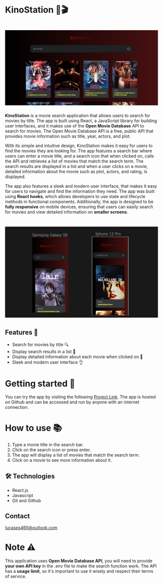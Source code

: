 # **KinoStation 🍿🎬**
# ![](src/banner.png)
**KinoStation** is a movie search application that allows users to search for movies by title. The app is built using React, a JavaScript library for building user interfaces, and it makes use of the **Open Movie Database** API to search for movies. The Open Movie Database API is a free, public API that provides movie information such as title, year, actors, and plot.

With its simple and intuitive design, KinoStation makes it easy for users to find the movies they are looking for. The app features a search bar where users can enter a movie title, and a search icon that when clicked on, calls the API and retrieves a list of movies that match the search term. The search results are displayed in a list and when a user clicks on a movie, detailed information about the movie such as plot, actors, and rating, is displayed.

The app also features a sleek and modern user interface, that makes it easy for users to navigate and find the information they need. The app was built using **React hooks**, which allows developers to use state and lifecycle methods in functional components. Additionally, the app is designed to be **fully responsive** on mobile devices, ensuring that users can easily search for movies and view detailed information on **smaller screens**.

# ![](src/bannerMobile.png)

## **Features 🔎**
* Search for movies by title 🔍
* Display search results in a list 📜
* Display detailed information about each movie when clicked on 🎥
* Sleek and modern user interface 👌
# Getting started 🚀
 You can try the app by visiting the following [Project Link](https://kino-station.netlify.app). The app is hosted on Github and can be accessed and run by anyone with an internet connection.


# How to use 📚
1. Type a movie title in the search bar.
2. Click on the search icon or press enter.
3. The app will display a list of movies that match the search term.
4. Click on a movie to see more information about it.

## 🛠 Technologies


- React.js
- Javascript
- Git and Github

## Contact

lucasps465@outlook.com
# Note ⚠️
This application uses **Open Movie Database API**, you will need to provide **your own API key** in the .env file to make the search function work. The API has a **usage limit**, so it's important to use it wisely and respect their terms of service.
